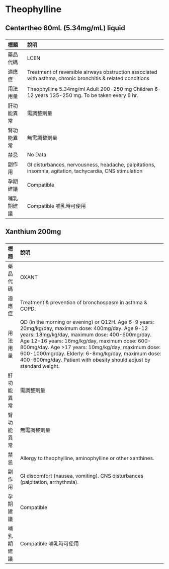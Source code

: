# Theophylline

## Centertheo 60mL (5.34mg/mL) liquid

##### 

| 標題       | 說明                                                                                                        |
|:-----------|:------------------------------------------------------------------------------------------------------------|
| 藥品代碼   | LCEN                                                                                                        |
| 適應症     | Treatment of reversible airways obstruction associated with asthma, chronic bronchitis & related conditions |
| 用法用量   | Theophylline 5.34mg/ml Adult 200-250 mg Children 6-12 years 125-250 mg. To be taken every 6 hr.             |
| 肝功能異常 | 需調整劑量                                                                                                  |
| 腎功能異常 | 無需調整劑量                                                                                                |
| 禁忌       | No Data                                                                                                     |
| 副作用     | GI disturbances, nervousness, headache, palpitations, insomnia, agitation, tachycardia, CNS stimulation     |
| 孕期建議   | Compatible                                                                                                  |
| 哺乳期建議 | Compatible 哺乳時可使用                                                                                     |

## Xanthium 200mg

##### 

| 標題       | 說明                                                                                                                                                                                                                                                                                                                                                                                   |
|:-----------|:---------------------------------------------------------------------------------------------------------------------------------------------------------------------------------------------------------------------------------------------------------------------------------------------------------------------------------------------------------------------------------------|
| 藥品代碼   | OXANT                                                                                                                                                                                                                                                                                                                                                                                  |
| 適應症     | Treatment & prevention of bronchospasm in asthma & COPD.                                                                                                                                                                                                                                                                                                                               |
| 用法用量   | QD (in the morning or evening) or Q12H. Age 6-9 years: 20mg/kg/day, maximum dose: 400mg/day. Age 9-12 years: 18mg/kg/day, maximum dose: 400-600mg/day. Age 12-16 years: 16mg/kg/day, maximum dose: 600-800mg/day. Age >17 years: 10mg/kg/day, maximum dose: 600-1000mg/day. Elderly: 6-8mg/kg/day, maximum dose: 400-600mg/day. Patient with obesity should adjust by standard weight. |
| 肝功能異常 | 需調整劑量                                                                                                                                                                                                                                                                                                                                                                             |
| 腎功能異常 | 無需調整劑量                                                                                                                                                                                                                                                                                                                                                                           |
| 禁忌       | Allergy to theophylline, aminophylline or other xanthines.                                                                                                                                                                                                                                                                                                                             |
| 副作用     | GI discomfort (nausea, vomiting). CNS disturbances (palpitation, arrhythmia).                                                                                                                                                                                                                                                                                                          |
| 孕期建議   | Compatible                                                                                                                                                                                                                                                                                                                                                                             |
| 哺乳期建議 | Compatible 哺乳時可使用                                                                                                                                                                                                                                                                                                                                                                |

